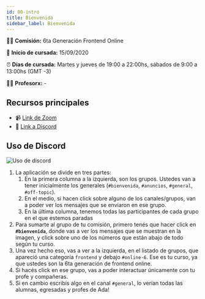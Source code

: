 ```yaml
---
id: 00-intro
title: Bienvenida
sidebar_label: Bienvenida
---
```


🙋‍♀️ **Comisión:** 6ta Generación Frontend Online

📅 **Inicio de cursada:** 15/09/2020

⏰ **Días de cursada:** Martes y jueves de 19:00 a 22:00hs, sábados de 9:00 a 13:00hs (GMT -3)

👩‍🏫 **Profesorx:** -

## Recursos principales

<!-- - 📚 [Documentación](https://frontend.adaitw.org/) -->

- 📹 [Link de Zoom](https://us02web.zoom.us/j/85439062206)
- 📡 [Link a Discord](https://discord.gg/4RUM8bJ)

## Uso de Discord

![Uso de discord](/img/discord.png)

1. La aplicación se divide en tres partes:
   1. En la primera columna a la izquierda, son los grupos. Ustedes van a tener inicialmente los generales (`#bienvenida`, `#anuncios`, `#general`, `#off-topic`).
   2. En el medio, si hacen click sobre alguno de los canales/grupos, van a poder ver los mensajes que se enviaron en ese grupo.
   3. En la última columna, tenemos todas las participantes de cada grupo en el que estemos paradas
2. Para sumarte al grupo de tu comisión, primero tenés que hacer click en **`#bienvenida`**, donde vas a ver los mensajes que se muestran en la imagen, y click sobre uno de los números que están abajo de todo según tu curso.
3. Una vez hecho eso, vas a ver a la izquierda, en el listado de grupos, que apareció una categoría `frontend` y debajo `#online-6`. Ese es tu curso, ya que ustedes son la 6ta generación de frontend online.
4. Si hacés click en ese grupo, vas a poder interactuar únicamente con tu profe y compañeras.
5. Si en cambio escribís algo en el canal `#general`, lo verían todas las alumnas, egresadas y profes de Ada!
